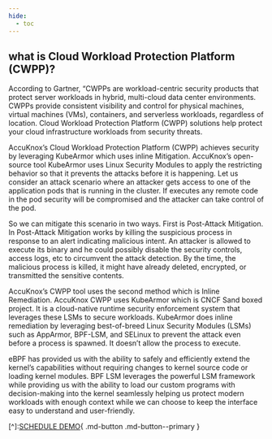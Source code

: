 ```yaml
---
hide:
  - toc
---
```


## **what is Cloud Workload Protection Platform (CWPP)?** 

According to Gartner, “CWPPs are workload-centric security products that protect server workloads in hybrid, multi-cloud data center environments. CWPPs provide consistent visibility and control for physical machines, virtual machines (VMs), containers, and serverless workloads, regardless of location. Cloud Workload Protection Platform (CWPP) solutions help protect your cloud infrastructure workloads from security threats.


AccuKnox’s Cloud Workload Protection Platform (CWPP) achieves security by leveraging KubeArmor which uses inline Mitigation. AccuKnox’s open-source tool KubeArmor uses Linux Security Modules to apply the restricting behavior so that it prevents the attacks before it is happening. Let us consider an attack scenario where an attacker gets access to one of the application pods that is running in the cluster. If executes any remote code in the pod security will be compromised and the attacker can take control of the pod. 

So we can mitigate this scenario in two ways. First is Post-Attack Mitigation. In Post-Attack Mitigation works by killing the suspicious process in response to an alert indicating malicious intent. An attacker is allowed to execute its binary and he could possibly disable the security controls, access logs, etc to circumvent the attack detection. By the time, the malicious process is killed, it might have already deleted, encrypted, or transmitted the sensitive contents. 

AccuKnox’s CWPP tool uses the second method which is Inline Remediation. AccuKnox CWPP uses KubeArmor which is CNCF Sand boxed project. It is a cloud-native runtime security enforcement system that leverages these LSMs to secure workloads. KubeArmor does inline remediation by leveraging best-of-breed Linux Security Modules (LSMs) such as AppArmor, BPF-LSM, and SELinux to prevent the attack even before a process is spawned. It doesn’t allow the process to execute. 

eBPF has provided us with the ability to safely and efficiently extend the kernel’s capabilities without requiring changes to kernel source code or loading kernel modules. BPF LSM leverages the powerful LSM framework while providing us with the ability to load our custom programs with decision-making into the kernel seamlessly helping us protect modern workloads with enough context while we can choose to keep the interface easy to understand and user-friendly.


[^]:[SCHEDULE DEMO](https://www.accuknox.com/contact-us){ .md-button .md-button--primary }